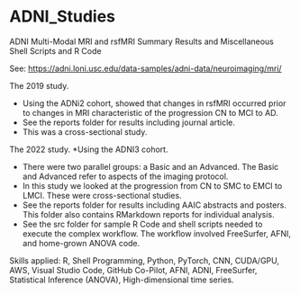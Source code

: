# ADNI_Studies
ADNI Multi-Modal MRI and rsfMRI Summary Results and Miscellaneous Shell Scripts and R Code

See: https://adni.loni.usc.edu/data-samples/adni-data/neuroimaging/mri/

The 2019 study.
* Using the ADNi2 cohort, showed that changes in rsfMRI occurred prior to changes in MRI characteristic of the progression CN to MCI to AD.
* See the reports folder for results including journal article.
* This was a cross-sectional study.

The 2022 study. 
*Using the ADNI3 cohort.
* There were two parallel groups: a Basic and an Advanced.  The Basic and Advanced refer to aspects of the imaging protocol.
* In this study we looked at the progression from CN to SMC to EMCI to LMCI.  These were cross-sectional studies.
* See the reports folder for results including AAIC abstracts and posters. This folder also contains RMarkdown reports for individual analysis.
* See the src folder for sample R Code and shell scripts needed to execute the complex workflow.  The workflow involved FreeSurfer, AFNI, and home-grown ANOVA code.

Skills applied: R, Shell Programming, Python, PyTorch, CNN, CUDA/GPU, AWS, Visual Studio Code, GitHub Co-Pilot, AFNI, ADNI, FreeSurfer, Statistical Inference (ANOVA), High-dimensional time series.
